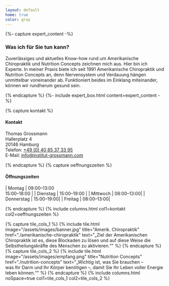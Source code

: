 ```yaml
---
layout: default
home: true
color: gray
---
```


{%- capture expert_content -%}

### Was ich für Sie tun kann?

Zuverlässiges und aktuelles Know-how rund um Amerikanische Chiropraktik und Nutrition Concepts zeichnen mich aus. Hier bin ich Experte. In meiner Praxis biete ich seit 1991 Amerikanische Chiropraktik und Nutrition Concepts an, denn Nervensystem und Verdauung hängen unmittelbar voneinander ab. Funktioniert beides im Einklang miteinander, können wir rundherum gesund sein.

{% endcapture %}
{%- include expert_box.html content=expert_content -%}

{% capture kontakt %}

#### Kontakt

Thomas Grossmann  
Hallerplatz 4  
20146 Hamburg  
Telefon: [+49 (0) 40 85 37 33 95](tel:00494085373395)  
E-Mail: [info@institut-grossmann.com](mailto:info@institut-grossmann.com)

{% endcapture %}
{% capture oeffnungszeiten %}

#### Öffnungszeiten

| Montag	   | 09:00–13:00 <br /> 15:00–18:00 |
| Dienstag	 | 15:00–19:00                 |
| Mittwoch	 | 08:00–13:00|
| Donnerstag | 15:00–19:00|
| Freitag	   | 08:00–13:00|

{% endcapture %}
{% include columns.html col1=kontakt col2=oeffnungszeiten %}

{% capture tile_cols_1 %}
{% include tile.html
  image="/assets/images/banner.jpg"
  title="Amerik. Chiropraktik"
  href="./amerikanische-chiropraktik"
  text="„Ziel der Amerikanischen Chiropraktik ist es, diese Blockaden zu lösen und auf diese Weise die Selbstheilungskräfte des Menschen zu aktivieren.“"
%}
{% endcapture %}
{% capture tile_cols_2 %}
{% include tile.html
  image="/assets/images/empfang.png"
  title="Nutrition Concepts"
  href="./nutrition-concepts"
  text="„Wichtig ist, was Sie brauchen – <br />was Ihr Darm und Ihr Körper benötigen –, damit Sie Ihr Leben voller Energie leben können.“"
%}
{% endcapture %}
{% include columns.html noSpace=true col1=tile_cols_1 col2=tile_cols_2 %}
